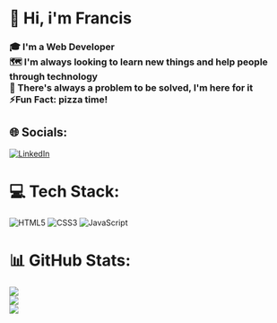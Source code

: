 # 💫 Hi, i'm Francis
### 🎓 I'm a Web Developer<br>🗺️ I'm always looking to learn new things and help people through technology<br>🧩 There's always a problem to be solved, I'm here for it<br>⚡Fun Fact: pizza time!


## 🌐 Socials:
[![LinkedIn](https://img.shields.io/badge/LinkedIn-%230077B5.svg?logo=linkedin&logoColor=white)](https://www.linkedin.com/in/francis-bernard-6076531b3) 

# 💻 Tech Stack:
![HTML5](https://img.shields.io/badge/html5-%23E34F26.svg?style=for-the-badge&logo=html5&logoColor=white) ![CSS3](https://img.shields.io/badge/css3-%231572B6.svg?style=for-the-badge&logo=css3&logoColor=white) ![JavaScript](https://img.shields.io/badge/javascript-%23323330.svg?style=for-the-badge&logo=javascript&logoColor=%23F7DF1E)
# 📊 GitHub Stats:
![](https://github-readme-stats.vercel.app/api?username=FrancisBernard34&theme=dark&hide_border=false&include_all_commits=false&count_private=false)<br/>
![](https://github-readme-streak-stats.herokuapp.com/?user=FrancisBernard34&theme=dark&hide_border=false)<br/>
![](https://github-readme-stats.vercel.app/api/top-langs/?username=FrancisBernard34&theme=dark&hide_border=false&include_all_commits=false&count_private=false&layout=compact)

<!-- Proudly created with GPRM ( https://gprm.itsvg.in ) -->
